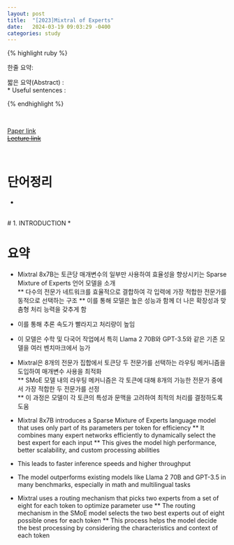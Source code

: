 ```yaml
---
layout: post
title:  "[2023]Mixtral of Experts"  
date:   2024-03-19 09:03:29 -0400
categories: study
---
```


{% highlight ruby %}


한줄 요약: 

짧은 요약(Abstract) :    
* 
Useful sentences :  


{% endhighlight %}  

<br/>

[Paper link]()  
[~~Lecture link~~]()  

<br/>

# 단어정리  
* 

<br/>
# 1. INTRODUCTION  
* 



# 요약  

* Mixtral 8x7B는 토큰당 매개변수의 일부만 사용하여 효율성을 향상시키는 Sparse Mixture of Experts 언어 모델을 소개   
** 다수의 전문가 네트워크를 효율적으로 결합하여 각 입력에 가장 적합한 전문가를 동적으로 선택하는 구조
** 이를 통해 모델은 높은 성능과 함께 더 나은 확장성과 맞춤형 처리 능력을 갖추게 함  
* 이를 통해 추론 속도가 빨라지고 처리량이 높임  
* 이 모델은 수학 및 다국어 작업에서 특히 Llama 2 70B와 GPT-3.5와 같은 기존 모델을 여러 벤치마크에서 능가  
* Mixtral은 8개의 전문가 집합에서 토큰당 두 전문가를 선택하는 라우팅 메커니즘을 도입하여 매개변수 사용을 최적화  
** SMoE 모델 내의 라우팅 메커니즘은 각 토큰에 대해 8개의 가능한 전문가 중에서 가장 적합한 두 전문가를 선정  
** 이 과정은 모델이 각 토큰의 특성과 문맥을 고려하여 최적의 처리를 결정하도록 도움  



* Mixtral 8x7B introduces a Sparse Mixture of Experts language model that uses only part of its parameters per token for efficiency
** It combines many expert networks efficiently to dynamically select the best expert for each input
** This gives the model high performance, better scalability, and custom processing abilities
* This leads to faster inference speeds and higher throughput
* The model outperforms existing models like Llama 2 70B and GPT-3.5 in many benchmarks, especially in math and multilingual tasks
* Mixtral uses a routing mechanism that picks two experts from a set of eight for each token to optimize parameter use
** The routing mechanism in the SMoE model selects the two best experts out of eight possible ones for each token
** This process helps the model decide the best processing by considering the characteristics and context of each token

